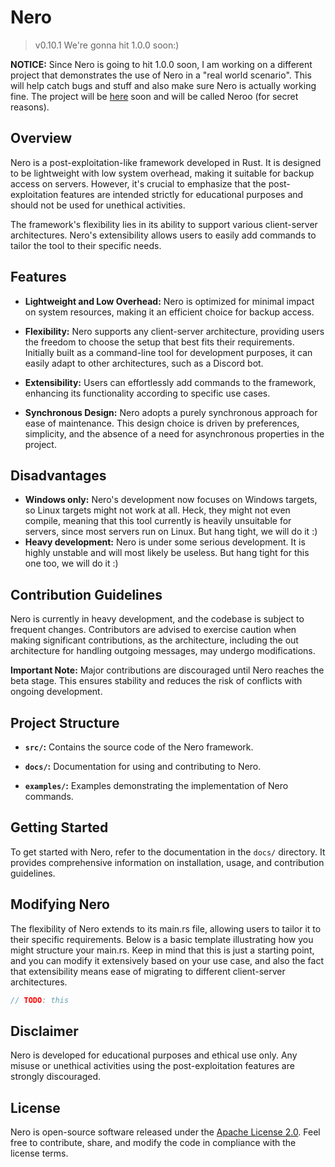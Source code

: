# Nero

> v0.10.1
> We're gonna hit 1.0.0 soon:)

**NOTICE:** Since Nero is going to hit 1.0.0 soon, I am working on a different project that demonstrates the use of Nero in a "real world scenario". This will help catch bugs and stuff and also make sure Nero is actually working fine. The project will be [here](https://github.com/dragsbruh/neroo) soon and will be called Neroo (for secret reasons).

## Overview

Nero is a post-exploitation-like framework developed in Rust. It is designed to be lightweight with low system overhead, making it suitable for backup access on servers. However, it's crucial to emphasize that the post-exploitation features are intended strictly for educational purposes and should not be used for unethical activities.

The framework's flexibility lies in its ability to support various client-server architectures. Nero's extensibility allows users to easily add commands to tailor the tool to their specific needs.

## Features

- **Lightweight and Low Overhead:** Nero is optimized for minimal impact on system resources, making it an efficient choice for backup access.

- **Flexibility:** Nero supports any client-server architecture, providing users the freedom to choose the setup that best fits their requirements. Initially built as a command-line tool for development purposes, it can easily adapt to other architectures, such as a Discord bot.

- **Extensibility:** Users can effortlessly add commands to the framework, enhancing its functionality according to specific use cases.

- **Synchronous Design:** Nero adopts a purely synchronous approach for ease of maintenance. This design choice is driven by preferences, simplicity, and the absence of a need for asynchronous properties in the project.

## Disadvantages

- **Windows only:** Nero's development now focuses on Windows targets, so Linux targets might not work at all. Heck, they might not even compile, meaning that this tool currently is heavily unsuitable for servers, since most servers run on Linux. But hang tight, we will do it :\)
- **Heavy development:** Nero is under some serious development. It is highly unstable and will most likely be useless. But hang tight for this one too, we will do it :\)

## Contribution Guidelines

Nero is currently in heavy development, and the codebase is subject to frequent changes. Contributors are advised to exercise caution when making significant contributions, as the architecture, including the out architecture for handling outgoing messages, may undergo modifications.

**Important Note:** Major contributions are discouraged until Nero reaches the beta stage. This ensures stability and reduces the risk of conflicts with ongoing development.

## Project Structure

- **`src/`:** Contains the source code of the Nero framework.

- **`docs/`:** Documentation for using and contributing to Nero.

- **`examples/`:** Examples demonstrating the implementation of Nero commands.

## Getting Started

To get started with Nero, refer to the documentation in the `docs/` directory. It provides comprehensive information on installation, usage, and contribution guidelines.

## Modifying Nero

The flexibility of Nero extends to its main.rs file, allowing users to tailor it to their specific requirements. Below is a basic template illustrating how you might structure your main.rs. Keep in mind that this is just a starting point, and you can modify it extensively based on your use case, and also the fact that extensibility means ease of migrating to different client-server architectures.

```rust
// TODO: this
```

## Disclaimer

Nero is developed for educational purposes and ethical use only. Any misuse or unethical activities using the post-exploitation features are strongly discouraged.

## License

Nero is open-source software released under the [Apache License 2.0](LICENSE). Feel free to contribute, share, and modify the code in compliance with the license terms.
